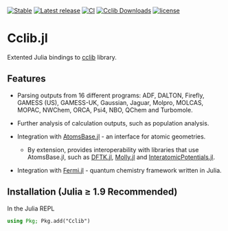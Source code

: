 [![Stable](https://img.shields.io/badge/docs-stable-blue.svg)](https://cclib.github.io/Cclib.jl/dev/)
[![Latest release](https://img.shields.io/github/release/cclib/Cclib.jl.svg)](https://github.com/cclib/Cclib.jl/releases/latest)
[![CI](https://github.com/cclib/Cclib.jl/actions/workflows/CI.yml/badge.svg?branch=main)](https://github.com/cclib/Cclib.jl/actions/workflows/CI.yml)
[![Cclib Downloads](https://shields.io/endpoint?url=https://pkgs.genieframework.com/api/v1/badge/Cclib)](https://pkgs.genieframework.com?packages=Cclib)
[![license](http://img.shields.io/badge/license-BSD-blue.svg?style=flat)](https://github.com/cclib/cclib/blob/master/LICENSE)

# Cclib.jl

Extented Julia bindings to [cclib](https://github.com/cclib/cclib) library.

## Features

- Parsing outputs from 16 different programs: ADF, DALTON, Firefly, GAMESS (US), GAMESS-UK, Gaussian, Jaguar, Molpro, MOLCAS, MOPAC, NWChem, ORCA, Psi4, NBO, QChem and Turbomole.

- Further analysis of calculation outputs, such as population analysis.

- Integration with [AtomsBase.jl](https://github.com/JuliaMolSim/AtomsBase.jl) - an interface for atomic geometries.
    - By extension, provides interoperability with libraries that use AtomsBase.jl, such as [DFTK.jl](https://github.com/JuliaMolSim/DFTK.jl), [Molly.jl](https://github.com/JuliaMolSim/Molly.jl) and [InteratomicPotentials.jl](https://github.com/cesmix-mit/InteratomicPotentials.jl).
- Integration with [Fermi.jl](https://github.com/FermiQC/Fermi.jl) - quantum chemistry framework written in Julia.


## Installation (Julia ≥ 1.9 Recommended)
In the Julia REPL
```julia
using Pkg; Pkg.add("Cclib")
```